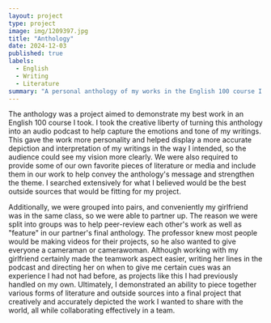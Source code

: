 ```yaml
---
layout: project
type: project
image: img/1209397.jpg
title: "Anthology"
date: 2024-12-03
published: true
labels:
  - English
  - Writing
  - Literature
summary: "A personal anthology of my works in the English 100 course I took at UH Manoa, and how it evolved and refined my writing."
---
```


  The anthology was a project aimed to demonstrate my best work in an English 100 course I took. I took the creative liberty of turning this anthology into an audio podcast to help capture the emotions and tone of my writings. This gave the work more personality and helped display a more accurate depiction and interpretation of my writings in the way I intended, so the audience could see my vision more clearly. We were also required to provide some of our own favorite pieces of literature or media and include them in our work to help convey the anthology's message and strengthen the theme. I searched extensively for what I believed would be the best outside sources that would be fitting for my project.

  Additionally, we were grouped into pairs, and conveniently my girlfriend was in the same class, so we were able to partner up. The reason we were split into groups was to help peer-review each other's work as well as "feature" in our partner's final anthology. The professor knew most people would be making videos for their projects, so he also wanted to give everyone a cameraman or camerawoman. Although working with my girlfriend certainly made the teamwork aspect easier, writing her lines in the podcast and directing her on when to give me certain cues was an experience I had not had before, as projects like this I had previously handled on my own. Ultimately, I demonstrated an ability to piece together various forms of literature and outside sources into a final project that creatively and accurately depicted the work I wanted to share with the world, all while collaborating effectively in a team.
